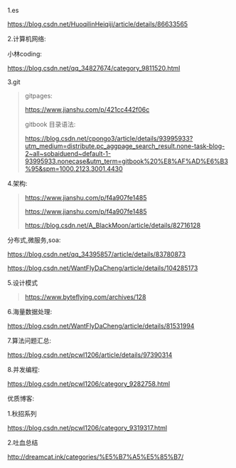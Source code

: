 1.es

https://blog.csdn.net/HuoqilinHeiqiji/article/details/86633565



2.计算机网络:

小林coding:

https://blog.csdn.net/qq_34827674/category_9811520.html







3.git

> gitpages:
>
> https://www.jianshu.com/p/421cc442f06c
>
> gitbook 目录语法:
>
> https://blog.csdn.net/cpongo3/article/details/93995933?utm_medium=distribute.pc_aggpage_search_result.none-task-blog-2~all~sobaiduend~default-1-93995933.nonecase&utm_term=gitbook%20%E8%AF%AD%E6%B3%95&spm=1000.2123.3001.4430



4.架构:

> https://www.jianshu.com/p/f4a907fe1485
>
> https://www.jianshu.com/p/f4a907fe1485
>
> https://blog.csdn.net/A_BlackMoon/article/details/82716128

分布式,微服务,soa:

https://blog.csdn.net/qq_34395857/article/details/83780873

https://blog.csdn.net/WantFlyDaCheng/article/details/104285173

5.设计模式

> https://www.byteflying.com/archives/128





6.海量数据处理:

https://blog.csdn.net/WantFlyDaCheng/article/details/81531994



7.算法问题汇总:

https://blog.csdn.net/pcwl1206/article/details/97390314



8.并发编程:

https://blog.csdn.net/pcwl1206/category_9282758.html



优质博客:

1.秋招系列

https://blog.csdn.net/pcwl1206/category_9319317.html

2.吐血总结

http://dreamcat.ink/categories/%E5%B7%A5%E5%85%B7/





